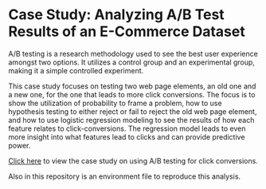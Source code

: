# Case Study: Analyzing A/B Test Results of an E-Commerce Dataset

A/B testing is a research methodology used to see the best user experience amongst two options. It utilizes a control group and an experimental group, making it a simple controlled experiment.

This case study focuses on testing two web page elements, an old one and a new one, for the one that leads to more click conversions. The focus is to show the utilization of probability to frame a problem, how to use hypothesis testing to either reject or fail to reject the old web page element, and how to use logistic regression modeling to see the results of how each feature relates to click-conversions. The regression model leads to even more insight into what features lead to clicks and can provide predictive power.

[Click here](https://nbviewer.jupyter.org/github/Shane-Lester100/Case-Study-Analyzing-A-B-Test-Results-of-an-E-Commerce-Dataset/blob/master/Analyze_ab_test_results_notebook.ipynb) to view the case study on using A/B testing for click conversions.

Also in this repository is an environment file to reproduce this analysis.
